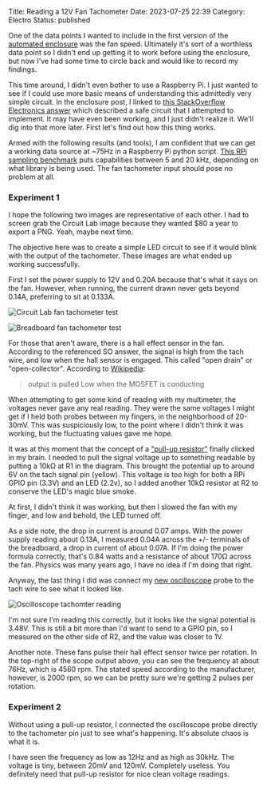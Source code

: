 Title: Reading a 12V Fan Tachometer
Date: 2023-07-25 22:39
Category: Electro
Status: published

One of the data points I wanted to include in the first version of the [automated enclosure]({filename}enclosure-automation.md) was the fan speed. Ultimately it's sort of a worthless data point so I didn't end up getting it to work before using the enclosure, but now I've had some time to circle back and would like to record my findings.

This time around, I didn't even bother to use a Raspberry Pi. I just wanted to see if I could use more basic means of understanding this admittedly very simple circuit. In the enclosure post, I linked to [this StackOverflow Electronics answer](https://electronics.stackexchange.com/a/214082) which described a safe circuit that I attempted to implement. It may have even been working, and I just didn't realize it. We'll dig into that more later. First let's find out how this thing works.

Armed with the following results (and tools), I am confident that we can get a working data source at ~75Hz in a Raspberry Pi python script. [This RPi sampling benchmark](https://atman-iot.com/blog/raspberry-pi-benchmark/) puts capabilities between 5 and 20 kHz, depending on what library is being used. The fan tachometer input should pose no problem at all.

### Experiment 1

I hope the following two images are representative of each other. I had to screen grab the Circuit Lab image because they wanted $80 a year to export a PNG. Yeah, maybe next time.

The objective here was to create a simple LED circuit to see if it would blink with the output of the tachometer. These images are what ended up working successfully.

First I set the power supply to 12V and 0.20A because that's what it says on the fan. However, when running, the current drawn never gets beyond 0.14A, preferring to sit at 0.133A.

![Circuit Lab fan tachometer test]({attach}images/circuit_lab_fan_tach_test.png)

![Breadboard fan tachometer test]({attach}images/breadboard_fan_tach_circuit.jpg)

For those that aren't aware, there is a hall effect sensor in the fan. According to the referenced SO answer, the signal is high from the tach wire, and low when the hall sensor is engaged. This called "open drain" or "open-collector". According to [Wikipedia](https://en.wikipedia.org/wiki/Open_collector):

> output is pulled Low when the MOSFET is conducting

When attempting to get some kind of reading with my multimeter, the voltages never gave any real reading. They were the same voltages I might get if I held both probes between my fingers, in the neighborhood of 20-30mV. This was suspiciously low, to the point where I didn't think it was working, but the fluctuating values gave me hope.

It was at this moment that the concept of a ["pull-up resistor"](https://en.wikipedia.org/wiki/Pull-up_resistor) finally clicked in my brain. I needed to pull the signal voltage up to something readable by putting a 10kΩ at R1 in the diagram. This brought the potential up to around 6V on the tach signal pin (yellow). This voltage is too high for both a RPi GPIO pin (3.3V) and an LED (2.2v), so I added another 10kΩ resistor at R2 to conserve the LED's magic blue smoke.

At first, I didn't think it was working, but then I slowed the fan with my finger, and low and behold, the LED turned off.

As a side note, the drop in current is around 0.07 amps. With the power supply reading about 0.13A, I measured 0.04A across the +/- terminals of the breadboard, a drop in current of about 0.07A. If I'm doing the power formula correctly, that's 0.84 watts and a resistance of about 170Ω across the fan. Physics was many years ago, I have no idea if I'm doing that right.

Anyway, the last thing I did was connect my [new oscilloscope](https://siglentna.com/product/sds1202x-e/) probe to the tach wire to see what it looked like.

![Oscilloscope tachomter reading]({attach}images/scope_tach_reading.png)

I'm not sure I'm reading this correctly, but it looks like the signal potential is 3.48V. This is still a bit more than I'd want to send to a GPIO pin, so I measured on the other side of R2, and the value was closer to 1V.

Another note. These fans pulse their hall effect sensor twice per rotation. In the top-right of the scope output above, you can see the frequency at about 76Hz, which is 4560 rpm. The stated speed according to the manufacturer, however, is 2000 rpm, so we can be pretty sure we're getting 2 pulses per rotation.

### Experiment 2

Without using a pull-up resistor, I connected the oscilloscope probe directly to the tachometer pin just to see what's happening. It's absolute chaos is what it is.

I have seen the frequency as low as 12Hz and as high as 30kHz. The voltage is tiny, between 20mV and 120mV. Completely useless. You definitely need that pull-up resistor for nice clean voltage readings.

